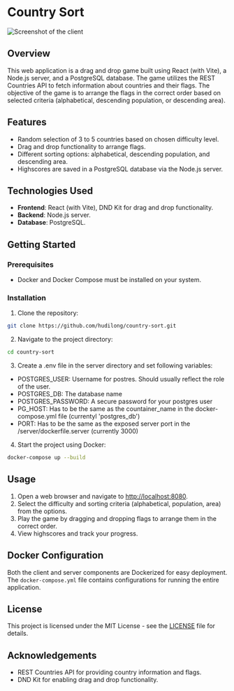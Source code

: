 # Country Sort

![Screenshot of the client](https://i.imgur.com/QdnwLTk.png)

## Overview

This web application is a drag and drop game built using React (with Vite), a Node.js server, and a PostgreSQL database. The game utilizes the REST Countries API to fetch information about countries and their flags. The objective of the game is to arrange the flags in the correct order based on selected criteria (alphabetical, descending population, or descending area).

## Features

-   Random selection of 3 to 5 countries based on chosen difficulty level.
-   Drag and drop functionality to arrange flags.
-   Different sorting options: alphabetical, descending population, and descending area.
-   Highscores are saved in a PostgreSQL database via the Node.js server.

## Technologies Used

-   **Frontend**: React (with Vite), DND Kit for drag and drop functionality.
-   **Backend**: Node.js server.
-   **Database**: PostgreSQL.

## Getting Started

### Prerequisites

-   Docker and Docker Compose must be installed on your system.

### Installation

1. Clone the repository:

```bash
git clone https://github.com/hudilong/country-sort.git
```

2. Navigate to the project directory:

```bash
cd country-sort
```

3. Create a .env file in the server directory and set following variables:

-   POSTGRES_USER: Username for postres. Should usually reflect the role of the user.
-   POSTGRES_DB: The database name
-   POSTGRES_PASSWORD: A secure password for your postgres user
-   PG_HOST: Has to be the same as the countainer_name in the docker-compose.yml file (currentyl 'postgres_db')
-   PORT: Has to be the same as the exposed server port in the /server/dockerfile.server (currently 3000)

4. Start the project using Docker:

```bash
docker-compose up --build
```

## Usage

1. Open a web browser and navigate to [http://localhost:8080](http://localhost:8080).
2. Select the difficulty and sorting criteria (alphabetical, population, area) from the options.
3. Play the game by dragging and dropping flags to arrange them in the correct order.
4. View highscores and track your progress.

## Docker Configuration

Both the client and server components are Dockerized for easy deployment. The `docker-compose.yml` file contains configurations for running the entire application.

## License

This project is licensed under the MIT License - see the [LICENSE](LICENSE) file for details.

## Acknowledgements

-   REST Countries API for providing country information and flags.
-   DND Kit for enabling drag and drop functionality.

